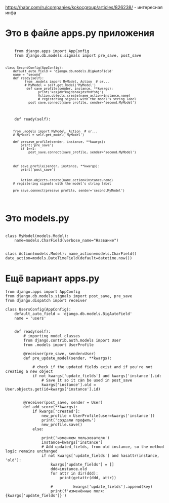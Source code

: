 https://habr.com/ru/companies/kokocgroup/articles/826238/   - интересная инфа
# Это в файле  apps.py приложения
<code>
    from django.apps import AppConfig
    from django.db.models.signals import pre_save, post_save
    
    class SecondConfig(AppConfig):
        default_auto_field = 'django.db.models.BigAutoField'
        name = 'second'
        def ready(self):
              from .models import MyModel, Action  # or...
              # MyModel = self.get_model('MyModel')
               def save_profile(sender, instance, **kwargs):
                     print('kasjdhfkajdshakjdsfhdfshj')
                     Action.objects.create(name_action=instance.name)
                     # registering signals with the model's string label
                post_save.connect(save_profile, sender='second.MyModel')
</code>

<code>
    def ready(self):
        
        from .models import MyModel, Action  # or...
        # MyModel = self.get_model('MyModel')
        
        def presave_profile(sender, instance, **kwargs):
            print('pre_save')
            if 1==1:
                post_save.connect(save_profile, sender='second.MyModel')
        
        
        
        def save_profile(sender, instance, **kwargs):
            print('post_save')


            Action.objects.create(name_action=instance.name)
        # registering signals with the model's string label
        
        pre_save.connect(presave_profile, sender='second.MyModel')
</code>

# Это models.py
<code>
class MyModel(models.Model):
    name=models.CharField(verbose_name="Название")

class Action(models.Model):
     name_action=models.CharField()
     date_action=models.DateTimeField(default=datetime.now())
</code>


# Ещё вариант  apps.py
```
from django.apps import AppConfig
from django.db.models.signals import post_save, pre_save
from django.dispatch import receiver

class UsersConfig(AppConfig):
    default_auto_field = 'django.db.models.BigAutoField'
    name = 'users'

    
    def ready(self):
        # importing model classes
        from django.contrib.auth.models import User
        from .models import UserProfile
        
        @receiver(pre_save, sender=User)
        def pre_update_model(sender, **kwargs):
    
            # check if the updated fields exist and if you're not creating a new object
            if not kwargs['update_fields'] and kwargs['instance'].id:
                # Save it so it can be used in post_save
                kwargs['instance'].old = User.objects.get(id=kwargs['instance'].id)


        @receiver(post_save, sender = User)
        def add_score(**kwargs):
            if kwargs['created']:
                new_profile = UserProfile(user=kwargs['instance'])
                print('создали профиль')
                new_profile.save()
            else:
                
                print('изменяем пользователя')
                instance=kwargs['instance']
                # Add updated_fields, from old instance, so the method logic remains unchanged
                if not kwargs['update_fields'] and hasattr(instance, 'old'):
                    kwargs['update_fields'] = []
                    ddd=instance.old
                    for attr in dir(ddd):
                        print(getattr(ddd, attr))
                        
                    #         kwargs['update_fields'].append(key)
                    print(f'изменённые поля:{kwargs['update_fields']}')
```

